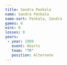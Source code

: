 ```yaml
---
title: Sandra Penkala
name: Sandra Penkala
name-sort: Penkala, Sandra
games: 0
wins: 0
losses: 0
years:
 - year: 1999
   event: Hearts
   team: "TR"
   position: Alternate
---
```

